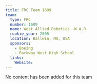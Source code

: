 ```yaml
---
title: FRC Team 1609
team:
  type: FRC
  number: 1609
  name: West Allied Robotics -W.A.R.
  rookie_year: 2005
  location: Ballwin, MO, USA
  sponsors:
    - Boeing
    - Parkway West High School
  links:
    Website: 
---
```

No content has been added for this team